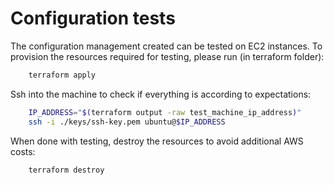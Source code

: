 # Configuration tests

The configuration management created can be tested on EC2 instances.
To provision the resources required for testing, please run (in terraform folder):

```bash
    terraform apply
```

Ssh into the machine to check if everything is according to expectations:

```bash
    IP_ADDRESS="$(terraform output -raw test_machine_ip_address)"
    ssh -i ./keys/ssh-key.pem ubuntu@$IP_ADDRESS
```

When done with testing, destroy the resources to avoid additional AWS costs:

```bash
    terraform destroy
```